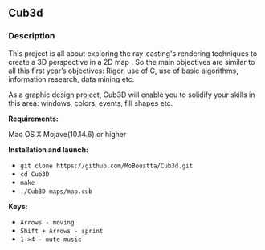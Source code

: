 ## Cub3d

### Description

This project is all about exploring the ray-casting's rendering techniques to create a 3D perspective in a 2D map .
So the main objectives are similar to all this first year’s objectives: Rigor, use of C, use
of basic algorithms, information research, data mining etc.

As a graphic design project, Cub3D will enable you to solidify your skills in this area:
windows, colors, events, fill shapes etc.

**Requirements:**

Mac OS X Mojave(10.14.6) or higher


**Installation and launch:**
* `git clone https://github.com/MoBoustta/Cub3d.git`
* `cd Cub3D`
* `make`
* `./Cub3D maps/map.cub`

**Keys:**
* `Arrows - moving`
* `Shift + Arrows - sprint`
* `1->4 - mute music`
